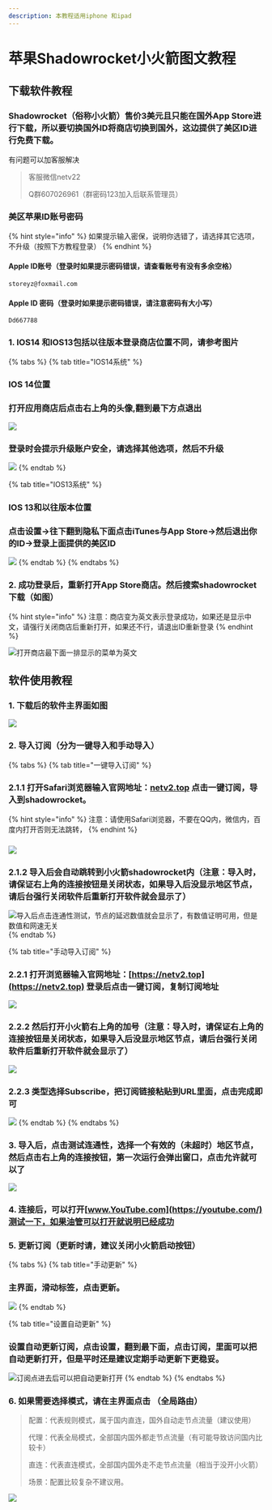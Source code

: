 ```yaml
---
description: 本教程适用iphone 和ipad
---
```


# 苹果Shadowrocket小火箭图文教程

## 下载软件教程

### Shadowrocket（俗称小火箭）售价3美元且只能在国外App Store进行下载，所以要切换国外ID将商店切换到国外，这边提供了美区ID进行免费下载。

有问题可以加客服解决

> 客服微信netv22
>
> Q群607026961（群密码123加入后联系管理员）

### 美区苹果ID账号密码

{% hint style="info" %}
如果提示输入密保，说明你选错了，请选择其它选项，不升级（按照下方教程登录）
{% endhint %}

#### Apple ID账号（登录时如果提示密码错误，请查看账号有没有多余空格）

```text
storeyz@foxmail.com
```

#### Apple ID 密码（登录时如果提示密码错误，请注意密码有大小写）

```text
Dd667788
```

### 1. IOS14 和IOS13包括以往版本登录商店位置不同，请参考图片

{% tabs %}
{% tab title="IOS14系统" %}
### **IOS 14**位置

### 打开应用商店后点击右上角的头像,翻到最下方点退出

![](../.gitbook/assets/33.gif)

### 登录时会提示升级账户安全，请选择其他选项，然后不升级

![](../.gitbook/assets/app-store-3.jpg)
{% endtab %}

{% tab title="IOS13系统" %}
### IOS 13和以往版本位置

### 点击设置→往下翻到隐私下面点击iTunes与App Store→然后退出你的ID→登录上面提供的美区ID

![](../.gitbook/assets/img_2504.png)
{% endtab %}
{% endtabs %}

### 2. 成功登录后，重新打开App Store商店。然后搜索shadowrocket下载（如图）

{% hint style="info" %}
注意：商店变为英文表示登录成功，如果还是显示中文，请强行关闭商店后重新打开，如果还不行，请退出ID重新登录
{% endhint %}

![&#x6253;&#x5F00;&#x5546;&#x5E97;&#x6700;&#x4E0B;&#x9762;&#x4E00;&#x6392;&#x663E;&#x793A;&#x7684;&#x83DC;&#x5355;&#x4E3A;&#x82F1;&#x6587;](../.gitbook/assets/xnip2021-02-28_13-33-09.png)

## 软件使用教程

### 1. 下载后的软件主界面如图

![](../.gitbook/assets/img_0f27be3a6c35-1.jpeg)

### 2. 导入订阅（分为一键导入和手动导入）

{% tabs %}
{% tab title="一键导入订阅" %}
### 2.1.1 打开Safari浏览器输入官网地址：[netv2.top](https://netv2.top/) 点击一键订阅，导入到shadowrocket。

{% hint style="info" %}
注意：请使用Safari浏览器，不要在QQ内，微信内，百度内打开否则无法跳转，
{% endhint %}

### 

![](../.gitbook/assets/4a207c697cc7134827cdeba54ad6c0a7.gif)

### 2.1.2 导入后会自动跳转到小火箭shadowrocket内（注意：导入时，请保证右上角的连接按钮是关闭状态，如果导入后没显示地区节点，请后台强行关闭软件后重新打开软件就会显示了）

![&#x5BFC;&#x5165;&#x540E;&#x70B9;&#x51FB;&#x8FDE;&#x901A;&#x6027;&#x6D4B;&#x8BD5;&#xFF0C;&#x8282;&#x70B9;&#x7684;&#x5EF6;&#x8FDF;&#x6570;&#x503C;&#x5C31;&#x4F1A;&#x663E;&#x793A;&#x4E86;&#xFF0C;&#x6709;&#x6570;&#x503C;&#x8BC1;&#x660E;&#x53EF;&#x7528;&#xFF0C;&#x4F46;&#x662F;&#x6570;&#x503C;&#x548C;&#x7F51;&#x901F;&#x65E0;&#x5173;](../.gitbook/assets/img_50618923a041-1.jpeg)
{% endtab %}

{% tab title="手动导入订阅" %}
### 2.2.1 打开浏览器输入官网地址：[https://netv2.top](https://netv2.top) 登录后点击一键订阅，复制订阅地址

![](../.gitbook/assets/img_39616078e7ce-1.jpeg)

### 2.2.2 然后打开小火箭右上角的加号（注意：导入时，请保证右上角的连接按钮是关闭状态，如果导入后没显示地区节点，请后台强行关闭软件后重新打开软件就会显示了）

![](../.gitbook/assets/img_e4329d7d2a52-1.jpeg)

### 2.2.3 类型选择Subscribe，把订阅链接粘贴到URL里面，点击完成即可

![](../.gitbook/assets/img_c8c6a9f9cc87-1.jpeg)
{% endtab %}
{% endtabs %}

#### 

### 3. 导入后，点击测试连通性，选择一个有效的（未超时）地区节点，然后点击右上角的连接按钮，第一次运行会弹出窗口，点击允许就可以了

![](../.gitbook/assets/dmpr4x.jpg)

### 4. 连接后，可以打开[www.YouTube.com](https://youtube.com/)测试一下，如果油管可以打开就说明已经成功

### 5. 更新订阅（更新时请，建议关闭小火箭启动按钮）

{% tabs %}
{% tab title="手动更新" %}
### 主界面，滑动标签，点击更新。

![](../.gitbook/assets/ded695f75dedf55561e32d73c919e3a4.gif)
{% endtab %}

{% tab title="设置自动更新" %}
###  设置自动更新订阅，点击设置，翻到最下面，点击订阅，里面可以把自动更新打开，但是平时还是建议定期手动更新下更稳妥。

![&#x8BA2;&#x9605;&#x70B9;&#x8FDB;&#x53BB;&#x540E;&#x53EF;&#x4EE5;&#x628A;&#x81EA;&#x52A8;&#x66F4;&#x65B0;&#x6253;&#x5F00;](../.gitbook/assets/xnip2021-02-28_15-27-46.png)
{% endtab %}
{% endtabs %}

### 6. 如果需要选择模式，请在主界面点击 （全局路由）

> 配置：代表规则模式，属于国内直连，国外自动走节点流量（建议使用）
>
> 代理：代表全局模式，全部国内国外都走节点流量（有可能导致访问国内比较卡）
>
> 直连：代表直连模式，全部国内国外走不走节点流量（相当于没开小火箭）
>
> 场景：配置比较复杂不建议用。

![](../.gitbook/assets/img_2515.png)

